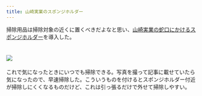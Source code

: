 ```yaml
---
title: 山崎実業のスポンジホルダー
---
```

掃除用品は掃除対象の近くに置くべきだよなと思い、[山崎実業の蛇口にかけるスポンジホルダー](https://www.amazon.co.jp/dp/B07MM4GC6P)を導入した。

![](https://lh3.googleusercontent.com/t-aslqkbU4rwgxtseFBc1hoLC6yH2x6hS31dtyPT75-KBJX3UOnubbHQP1qBSdYyPI3vzID6Y1KWhoX2RxD2h8Ntht9ut_blPHfT1T7DsnmRyBUDTNs6d-9N5TYX9AUY6L-vEdaQ8idx8xGdNOSAh-wvUlfosEeQV0bVgkczupwZsy6UAspyKYo7)
===============================================================================================================================================================================================================================

これで気になったときにいつでも掃除できる。写真を撮って記事に載せていたら気になったので、早速掃除した。こういうものを付けるとスポンジホルダー付近が掃除しにくくなるものだけど、これは引っ張るだけで外せて掃除しやすい。
